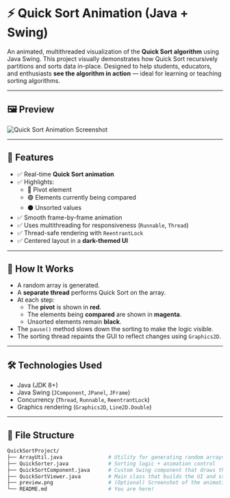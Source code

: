 # ⚡ Quick Sort Animation (Java + Swing)

An animated, multithreaded visualization of the **Quick Sort algorithm** using Java Swing. This project visually demonstrates how Quick Sort recursively partitions and sorts data in-place. Designed to help students, educators, and enthusiasts **see the algorithm in action** — ideal for learning or teaching sorting algorithms.

---

## 🖼 Preview

![Quick Sort Animation Screenshot](images/preview.png)

---

## 🚀 Features

- ✅ Real-time **Quick Sort animation**
- ✅ Highlights:
  - 🔴 Pivot element
  - 🟣 Elements currently being compared
  - ⚫ Unsorted values
- ✅ Smooth frame-by-frame animation
- ✅ Uses multithreading for responsiveness (`Runnable`, `Thread`)
- ✅ Thread-safe rendering with `ReentrantLock`
- ✅ Centered layout in a **dark-themed UI**

---

## 🧠 How It Works

- A random array is generated.
- A **separate thread** performs Quick Sort on the array.
- At each step:
  - The **pivot** is shown in **red**.
  - The elements being **compared** are shown in **magenta**.
  - Unsorted elements remain **black**.
- The `pause()` method slows down the sorting to make the logic visible.
- The sorting thread repaints the GUI to reflect changes using `Graphics2D`.

---

## 🛠 Technologies Used

- Java (JDK 8+)
- Java Swing (`JComponent`, `JPanel`, `JFrame`)
- Concurrency (`Thread`, `Runnable`, `ReentrantLock`)
- Graphics rendering (`Graphics2D`, `Line2D.Double`)

---

## 📁 File Structure

```bash
QuickSortProject/
├── ArrayUtil.java               # Utility for generating random arrays
├── QuickSorter.java             # Sorting logic + animation control
├── QuickSortComponent.java      # Custom Swing component that draws the animation
├── QuickSortViewer.java         # Main class that builds the UI and starts animation
├── preview.png                  # (Optional) Screenshot of the animation
└── README.md                    # You are here!
